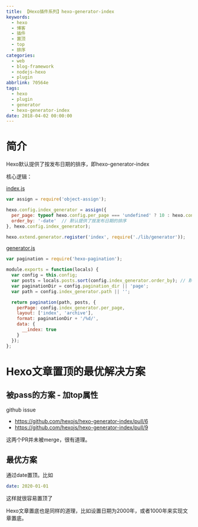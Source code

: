 ```yaml
---
title: 【Hexo插件系列】hexo-generator-index
keywords:
  - hexo
  - 博客
  - 插件
  - 置顶
  - top
  - 排序
categories:
  - web
  - blog-framework
  - nodejs-hexo
  - plugin
abbrlink: 70564e
tags:
  - hexo
  - plugin
  - generator
  - hexo-generator-index
date: 2018-04-02 00:00:00
---
```


# 简介

Hexo默认提供了按发布日期的排序，即hexo-generator-index

核心逻辑：

[index.js](https://github.com/hexojs/hexo-generator-index/blob/master/index.js)
```js
var assign = require('object-assign');

hexo.config.index_generator = assign({
  per_page: typeof hexo.config.per_page === 'undefined' ? 10 : hexo.config.per_page,
  order_by: '-date'  // 默认提供了按发布日期的排序
}, hexo.config.index_generator);

hexo.extend.generator.register('index', require('./lib/generator'));
```

[generator.js](https://github.com/hexojs/hexo-generator-index/blob/master/lib/generator.js)
```js
var pagination = require('hexo-pagination');

module.exports = function(locals) {
  var config = this.config;
  var posts = locals.posts.sort(config.index_generator.order_by); // 默认 sort by date
  var paginationDir = config.pagination_dir || 'page';
  var path = config.index_generator.path || '';

  return pagination(path, posts, {
    perPage: config.index_generator.per_page,
    layout: ['index', 'archive'],
    format: paginationDir + '/%d/',
    data: {
      __index: true
    }
  });
};
```


# Hexo文章置顶的最优解决方案

## 被pass的方案 - 加top属性

github issue

- https://github.com/hexojs/hexo-generator-index/pull/6
- https://github.com/hexojs/hexo-generator-index/pull/9

这两个PR并未被merge，很有道理。


## 最优方案

通过date置顶。比如

```yml
date: 2020-01-01
```

这样就很容易置顶了

Hexo文章置底也是同样的道理，比如设置日期为2000年，或者1000年来实现文章置底。

